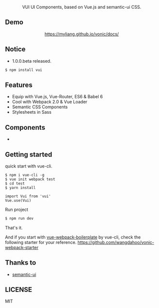 <p align="center">VUI UI Components, based on Vue.js and semantic-ui CSS.</p>

## Demo
<p align="center">
  <a href="https://myliang.github.io/vui/docs/">https://myliang.github.io/vonic/docs/</a>
</p>

## Notice
- 1.0.0.beta released.

```bash
$ npm install vui
```


## Features
- Equip with Vue.js, Vue-Router, ES6 & Babel 6
- Cool with Webpack 2.0 & Vue Loader
- Semantic CSS Components
- Stylesheets in Sass

## Components
- 


## Getting started

quick start with vue-cli.
```
$ npm i vue-cli -g
$ vue init webpack test
$ cd test
$ yarn install
```

```
import Vui from 'vui'
Vue.use(Vui)
```

Run project
```bash
$ npm run dev
```

That's it.

And if you start with [vue-webpack-boilerplate](https://github.com/vuejs-templates/webpack) by vue-cli, check the following starter for your reference.
https://github.com/wangdahoo/vonic-webpack-starter

## Thanks to
- [semantic-ui](http://semantic-ui.cn/)

## LICENSE
MIT
